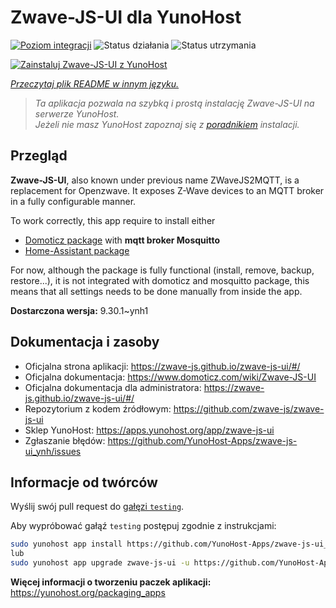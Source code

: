 <!--
To README zostało automatycznie wygenerowane przez <https://github.com/YunoHost/apps/tree/master/tools/readme_generator>
Nie powinno być ono edytowane ręcznie.
-->

# Zwave-JS-UI dla YunoHost

[![Poziom integracji](https://apps.yunohost.org/badge/integration/zwave-js-ui)](https://ci-apps.yunohost.org/ci/apps/zwave-js-ui/)
![Status działania](https://apps.yunohost.org/badge/state/zwave-js-ui)
![Status utrzymania](https://apps.yunohost.org/badge/maintained/zwave-js-ui)

[![Zainstaluj Zwave-JS-UI z YunoHost](https://install-app.yunohost.org/install-with-yunohost.svg)](https://install-app.yunohost.org/?app=zwave-js-ui)

*[Przeczytaj plik README w innym języku.](./ALL_README.md)*

> *Ta aplikacja pozwala na szybką i prostą instalację Zwave-JS-UI na serwerze YunoHost.*  
> *Jeżeli nie masz YunoHost zapoznaj się z [poradnikiem](https://yunohost.org/install) instalacji.*

## Przegląd

**Zwave-JS-UI**, also known under previous name ZWaveJS2MQTT, is a replacement for Openzwave. It exposes Z-Wave devices to an MQTT broker in a fully configurable manner.

To work correctly, this app require to install either
- [Domoticz package](https://github.com/YunoHost-Apps/domoticz_ynh) with **mqtt broker Mosquitto**
- [Home-Assistant package](https://github.com/YunoHost-Apps/homeassistant_ynh)


For now, although the package is fully functional (install, remove, backup, restore...), it is not integrated with domoticz and mosquitto package, this means that all settings needs to be done manually from inside the app.



**Dostarczona wersja:** 9.30.1~ynh1
## Dokumentacja i zasoby

- Oficjalna strona aplikacji: <https://zwave-js.github.io/zwave-js-ui/#/>
- Oficjalna dokumentacja: <https://www.domoticz.com/wiki/Zwave-JS-UI>
- Oficjalna dokumentacja dla administratora: <https://zwave-js.github.io/zwave-js-ui/#/>
- Repozytorium z kodem źródłowym: <https://github.com/zwave-js/zwave-js-ui>
- Sklep YunoHost: <https://apps.yunohost.org/app/zwave-js-ui>
- Zgłaszanie błędów: <https://github.com/YunoHost-Apps/zwave-js-ui_ynh/issues>

## Informacje od twórców

Wyślij swój pull request do [gałęzi `testing`](https://github.com/YunoHost-Apps/zwave-js-ui_ynh/tree/testing).

Aby wypróbować gałąź `testing` postępuj zgodnie z instrukcjami:

```bash
sudo yunohost app install https://github.com/YunoHost-Apps/zwave-js-ui_ynh/tree/testing --debug
lub
sudo yunohost app upgrade zwave-js-ui -u https://github.com/YunoHost-Apps/zwave-js-ui_ynh/tree/testing --debug
```

**Więcej informacji o tworzeniu paczek aplikacji:** <https://yunohost.org/packaging_apps>
